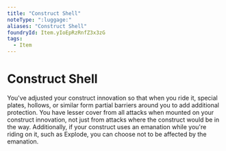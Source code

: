 ```yaml
---
title: "Construct Shell"
noteType: ":luggage:"
aliases: "Construct Shell"
foundryId: Item.yIoEpRzRnfZ3x3zG
tags:
  - Item
---
```


# Construct Shell

You've adjusted your construct innovation so that when you ride it, special plates, hollows, or similar form partial barriers around you to add additional protection. You have lesser cover from all attacks when mounted on your construct innovation, not just from attacks where the construct would be in the way. Additionally, if your construct uses an emanation while you're riding on it, such as Explode, you can choose not to be affected by the emanation.
